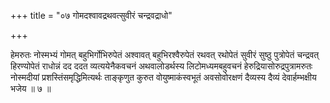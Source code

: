 +++
title = "०७ गोमदश्वावद्रथवत्सुवीरं चन्द्रवद्राधो"

+++

हेमरुतः नोस्मभ्यं गोमत् बहुभिर्गोभिरुपेतं अश्वावत् बहुभिरश्वैरुपेतं रथवत् रथोपेतं सुवीरं सुष्ठु पुत्रोपेतं चन्द्रवत् हिरण्योपेतं राधोन्नं दद ददत व्यत्ययेनैकवचनं अथवालोडर्थस्य लिटोमध्यमबहुवचनं हेरुद्रियासोरुद्रपुत्रामरुतः नोस्मदीयां प्रशस्तिंसमृद्धिमित्यर्थः ताङ्कृणुत कुरुत वोयुष्माकंस्वभूतं अवसोवोरक्षणं दैव्यस्य दैव्यं देवार्हम्भक्षीय भजेय ॥ ७ ॥